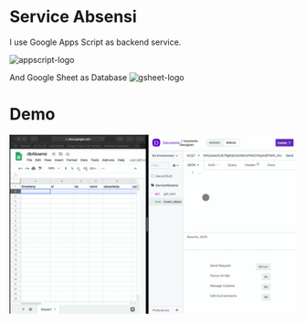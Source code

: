 # Service Absensi

I use Google Apps Script as backend service.

![appscript-logo](https://michigan.it.umich.edu/news/wp-content/uploads/2019/02/google-apps-script-1.png)

And Google Sheet as Database
![gsheet-logo](https://upload.wikimedia.org/wikipedia/en/7/7d/Google_Sheets_Logo.jpg)

# Demo

![demo-insomnia](/docs/demo.gif)
